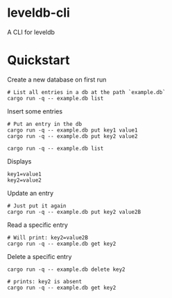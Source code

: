 # leveldb-cli

A CLI for leveldb

# Quickstart

Create a new database on first run
```
# List all entries in a db at the path `example.db`
cargo run -q -- example.db list
```
Insert some entries
```
# Put an entry in the db
cargo run -q -- example.db put key1 value1
cargo run -q -- example.db put key2 value2
```
```
cargo run -q -- example.db list
```
Displays
```
key1=value1
key2=value2
```
Update an entry
```
# Just put it again
cargo run -q -- example.db put key2 value2B
```
Read a specific entry
```
# Will print: key2=value2B
cargo run -q -- example.db get key2
```
Delete a specific entry
```
cargo run -q -- example.db delete key2
```
```
# prints: key2 is absent
cargo run -q -- example.db get key2
```
